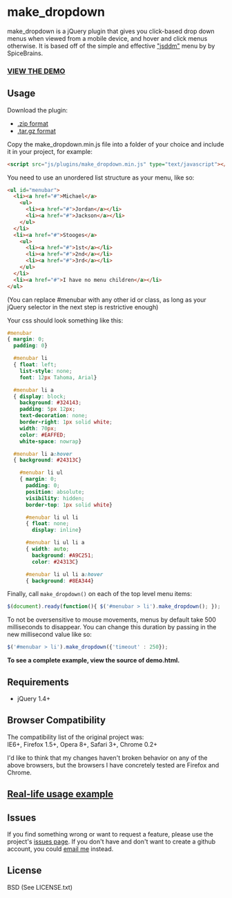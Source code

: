 # make_dropdown #
make_dropdown is a jQuery plugin that gives you click-based drop down menus when viewed from a mobile device, and hover and click menus otherwise. It is based off of the simple and effective ["jsddm"](http://javascript-array.com/scripts/jquery_simple_drop_down_menu/) menu by by SpiceBrains.

### [VIEW THE DEMO](http://suan.github.com/make_dropdown/demo.html) ###

## Usage ##
Download the plugin:

- [.zip format](https://github.com/suan/make_dropdown/zipball/master)
- [.tar.gz format](https://github.com/suan/make_dropdown/tarball/master)

Copy the make_dropdown.min.js file into a folder of your choice and include it in your project, for example:

```html
<script src="js/plugins/make_dropdown.min.js" type="text/javascript"></script>
```

You need to use an unordered list structure as your menu, like so:

```html
<ul id="menubar">
  <li><a href="#">Michael</a>
    <ul>
      <li><a href="#">Jordan</a></li>
      <li><a href="#">Jackson</a></li>
    </ul>
  </li>
  <li><a href="#">Stooges</a>
    <ul>
      <li><a href="#">1st</a></li>
      <li><a href="#">2nd</a></li>
      <li><a href="#">3rd</a></li>
    </ul>
  </li>
  <li><a href="#">I have no menu children</a></li>
</ul>
```

(You can replace #menubar with any other id or class, as long as your jQuery selector in the next step is restrictive enough)

Your css should look something like this:

```css
#menubar
{ margin: 0;
  padding: 0}

  #menubar li
  { float: left;
    list-style: none;
    font: 12px Tahoma, Arial}

  #menubar li a
  { display: block;
    background: #324143;
    padding: 5px 12px;
    text-decoration: none;
    border-right: 1px solid white;
    width: 70px;
    color: #EAFFED;
    white-space: nowrap}

  #menubar li a:hover
  { background: #24313C}

    #menubar li ul
    { margin: 0;
      padding: 0;
      position: absolute;
      visibility: hidden;
      border-top: 1px solid white}

      #menubar li ul li
      { float: none;
        display: inline}

      #menubar li ul li a
      { width: auto;
        background: #A9C251;
        color: #24313C}

      #menubar li ul li a:hover
      { background: #8EA344}

```

Finally, call `make_dropdown()` on each of the top level menu items:

```javascript
$(document).ready(function(){ $('#menubar > li').make_dropdown(); });
```

To not be oversensitive to mouse movements, menus by default take 500 milliseconds to disappear. You can change this duration by passing in the new millisecond value like so:

```javascript
$('#menubar > li').make_dropdown({'timeout' : 250});
```

**To see a complete example, view the source of demo.html.**

## Requirements ##
- jQuery 1.4+

## Browser Compatibility ##
The compatibility list of the original project was:<br/>
IE6+, Firefox 1.5+, Opera 8+, Safari 3+, Chrome 0.2+

I'd like to think that my changes haven't broken behavior on any of the above browsers, but the browsers I have concretely tested are Firefox and Chrome.

## [Real-life usage example](http://suanaikyeo.com) ##

## Issues ##
If you find something wrong or want to request a feature, please use the project's [issues page](https://github.com/suan/make_dropdown/issues). If you don't have and don't want to create a github account, you could [email me](mailto:yoesuanaik@gmail.com) instead.

License
-------
BSD (See LICENSE.txt)